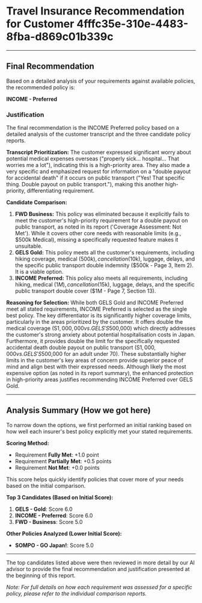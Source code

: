 # Travel Insurance Recommendation for Customer 4fffc35e-310e-4483-8fba-d869c01b339c

---

## Final Recommendation
Based on a detailed analysis of your requirements against available policies, the recommended policy is:

**INCOME - Preferred**

### Justification
The final recommendation is the INCOME Preferred policy based on a detailed analysis of the customer transcript and the three candidate policy reports.

**Transcript Prioritization:** The customer expressed significant worry about potential medical expenses overseas ("properly sick... hospital... That worries me a lot"), indicating this is a high-priority area. They also made a very specific and emphasized request for information on a "double payout for accidental death" if it occurs on public transport ("Yes! That specific thing. Double payout on public transport."), making this another high-priority, differentiating requirement.

**Candidate Comparison:**
1.  **FWD Business:** This policy was eliminated because it explicitly fails to meet the customer's high-priority requirement for a double payout on public transport, as noted in its report ('Coverage Assessment: Not Met'). While it covers other core needs with reasonable limits (e.g., $500k Medical), missing a specifically requested feature makes it unsuitable.
2.  **GELS Gold:** This policy meets all the customer's requirements, including hiking coverage, medical ($500k), cancellation ($10k), luggage, delays, and the specific public transport double indemnity ($500k - Page 3, Item 2). It is a viable option.
3.  **INCOME Preferred:** This policy also meets all requirements, including hiking, medical ($1M), cancellation ($15k), luggage, delays, and the specific public transport double cover ($1M - Page 7, Section 13). 

**Reasoning for Selection:** While both GELS Gold and INCOME Preferred meet all stated requirements, INCOME Preferred is selected as the single best policy. The key differentiator is its significantly higher coverage limits, particularly in the areas prioritized by the customer. It offers double the medical coverage (S$1,000,000 vs. GELS' S$500,000) which directly addresses the customer's strong anxiety about potential hospitalisation costs in Japan. Furthermore, it provides double the limit for the specifically requested accidental death double payout on public transport (S$1,000,000 vs. GELS' S$500,000 for an adult under 70). These substantially higher limits in the customer's key areas of concern provide superior peace of mind and align best with their expressed needs. Although likely the most expensive option (as noted in its report summary), the enhanced protection in high-priority areas justifies recommending INCOME Preferred over GELS Gold.

---

## Analysis Summary (How we got here)
To narrow down the options, we first performed an initial ranking based on how well each insurer's best policy explicitly met your stated requirements.

**Scoring Method:**
- Requirement **Fully Met**: +1.0 point
- Requirement **Partially Met**: +0.5 points
- Requirement **Not Met**: +0.0 points

This score helps quickly identify policies that cover more of your needs based on the initial comparison.

**Top 3 Candidates (Based on Initial Score):**
1. **GELS - Gold**: Score 6.0
2. **INCOME - Preferred**: Score 6.0
3. **FWD - Business**: Score 5.0

**Other Policies Analyzed (Lower Initial Score):**
- **SOMPO - GO Japan!**: Score 5.0

---

The top candidates listed above were then reviewed in more detail by our AI advisor to provide the final recommendation and justification presented at the beginning of this report.

*Note: For full details on how each requirement was assessed for a specific policy, please refer to the individual comparison reports.*
